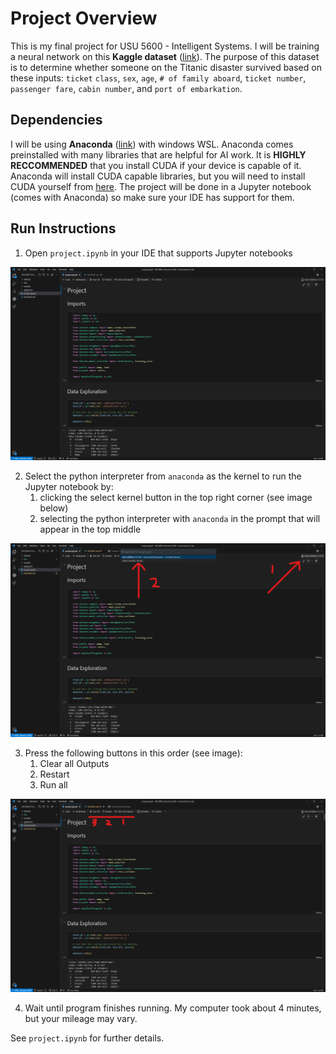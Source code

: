 # Project Overview

This is my final project for USU 5600 - Intelligent Systems. I will be training a neural network on this **Kaggle dataset** ([link](https://www.kaggle.com/competitions/titanic)). The purpose of this dataset is to determine whether someone on the Titanic disaster survived based on these inputs: `ticket` `class`, `sex`, `age`, `# of family aboard`, `ticket number`, `passenger fare`, `cabin number`, and `port of embarkation`.

## Dependencies

I will be using **Anaconda** ([link](https://www.anaconda.com/download/)) with windows WSL. Anaconda comes preinstalled with many libraries that are helpful for AI work. It is **HIGHLY RECCOMMENDED** that you install CUDA if your device is capable of it. Anaconda will install CUDA capable libraries, but you will need to install CUDA yourself from [here](https://developer.nvidia.com/cuda-toolkit-archive). The project will be done in a Jupyter notebook (comes with Anaconda) so make sure your IDE has support for them.

## Run Instructions

1. Open `project.ipynb` in your IDE that supports Jupyter notebooks

![](/doc/img/1.png)

2. Select the python interpreter from `anaconda` as the kernel to run the Jupyter notebook by:
    1. clicking the select kernel button in the top right corner (see image below)
    2. selecting the python interpreter with `anaconda` in the prompt that will appear in the top middle

![](/doc/img/2.png)

3. Press the following buttons in this order (see image):
    1. Clear all Outputs
    2. Restart
    3. Run all

![](/doc/img/3.png)

4. Wait until program finishes running. My computer took about 4 minutes, but your mileage may vary.

See `project.ipynb` for further details.